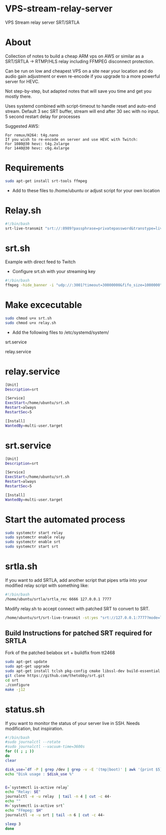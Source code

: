 # VPS-stream-relay-server
VPS Stream relay server SRT/SRTLA


# About

Collection of notes to build a cheap ARM vps on AWS or similar as a SRT/SRTLA -> RTMP/HLS relay including FFMPEG disconnect protection.

Can be run on low and cheapest VPS on a site near your location and do audio gain adjustment or even re-encode if you upgrade to a more powerful server for HEVC.

Not step-by-step, but adapted notes that will save you time and get you mostly there.

Uses systemd combined with script-timeout to handle reset and auto-end stream.
Default 3 sec SRT buffer, stream will end after 30 sec with no input.
5 second restart delay for processes

Suggested AWS:
```
For remux/H264: t4g.nano
If you wish to re-encode on server and use HEVC with Twitch:
For 1080@30 hevc: t4g.2xlarge 
For 1440@30 hevc: c6g.4xlarge
```

# Requirements
```bash
sudo apt-get install srt-tools ffmpeg
```

- Add to these files to /home/ubuntu or adjust script for your own location

# Relay.sh
```bash
#!/bin/bash
srt-live-transmit "srt://:8989?passphrase=privatepassword&transtype=live&latency=2000&fc=102400&rcvbuf=48234496" "udp://:9191" -tm:1 -t:30
```

# srt.sh

Example with direct feed to Twitch
- Configure srt.sh with your streaming key

```bash
#!/bin/bash
ffmpeg -hide_banner -i "udp://:3001?timeout=30000000&fifo_size=1000000" -c copy "volume=16dB" -f flv "rtmp://TWITCH_with_/KEY"
```

# Make excecutable
```bash
sudo chmod u+x srt.sh
sudo chmod u+x relay.sh
```

- Add the following files to /etc/systemd/system/

srt.service

relay.service

# relay.service
```bash
[Unit]
Description=srt

[Service]
ExecStart=/home/ubuntu/srt.sh
Restart=always
RestartSec=5

[Install]
WantedBy=multi-user.target
```

# srt.service
```bash
[Unit]
Description=srt

[Service]
ExecStart=/home/ubuntu/srt.sh
Restart=always
RestartSec=5

[Install]
WantedBy=multi-user.target
```
# Start the automated process
```bash
sudo systemctr start relay
sudo systemctr enable relay
sudo systemctr enable srt
sudo systemctr start srt
```

# srtla.sh

If you want to add SRTLA, add another script that pipes srtla into your modified relay script with something like:
```bash
#!/bin/bash
/home/ubuntu/srtla/srtla_rec 6666 127.0.0.1 7777
```
Modify relay.sh to accept connect with patched SRT to convert to SRT.
```bash
/home/ubuntu/srt/srt-live-transmit -st:yes "srt://127.0.0.1:7777?mode=listener&lossmaxttl=40&latency=2000" "udp://:9191" -tm:1 -t:30
```

## Build Instructions for patched SRT required for SRTLA 
Fork of the patched belabox srt + buildfix from tt2468
```bash
sudo apt-get update
sudo apt-get upgrade
sudo apt-get install tclsh pkg-config cmake libssl-dev build-essential
git clone https://github.com/thetobby/srt.git
cd srt
./configure
make -j12
```

# status.sh
If you want to monitor the status of your server live in SSH.
Needs modification, but inspiration.

```bash
#!/bin/bash
#sudo journalctl --rotate
#sudo journalctl --vacuum-time=3600s
for (( ; ; ))
do
clear

disk_use=`df -P | grep /dev | grep -v -E '(tmp|boot)' | awk '{print $5}' | cut -f 1 -d "%"`
echo "Disk usage : $disk_use %"


E=`systemctl is-active relay`
echo "Relay: $E"
journalctl -e -u relay  | tail -n 4 | cut -c 44-
echo ""
H=`systemctl is-active srt`
echo "FFmpeg: $H"
journalctl -e -u srt | tail -n 6 | cut -c 44-

sleep 3
done
```




